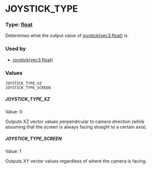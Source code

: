 
# JOYSTICK_TYPE
### Type: [float](/MdDocs/Types/Float.md)
Determines what the output value of [joystick(vec3,float)](/MdDocs/Functions/Control/Joystick.vec3.float.md) is.
### Used by

 - [joystick(vec3,float)](/MdDocs/Functions/Control/Joystick.vec3.float.md)
### Values
```
JOYSTICK_TYPE_XZ
JOYSTICK_TYPE_SCREEN
```
##### JOYSTICK_TYPE_XZ
Value: 0

Outputs XZ vector values perpendicular to camera direction (while assuming that the screen is always facing straight to a certain axis).
##### JOYSTICK_TYPE_SCREEN
Value: 1

Outputs XY vector values regardless of where the camera is facing.

